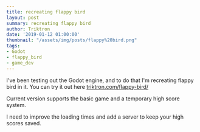 ```yaml
---
title: recreating flappy bird
layout: post
summary: recreating flappy bird
author: Triktron
date: '2019-01-12 01:00:00'
thumbnail: "/assets/img/posts/flappy%20bird.png"
tags:
- Godot
- flappy_bird
- game_dev
---
```


I've been testing out the Godot engine, 
and to do that I'm recreating flappy bird in it. 
You can try it out here [triktron.com/flappy-bird/](http://triktron.com/flappy-bird/)

Current version supports the basic game and a temporary high score system.

I need to improve the loading times and add a server to keep your high scores saved.
